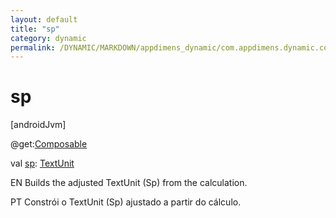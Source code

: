 ```yaml
---
layout: default
title: "sp"
category: dynamic
permalink: /DYNAMIC/MARKDOWN/appdimens_dynamic/com.appdimens.dynamic.compose/-app-dimens-fixed/sp.html
---
```


# sp

[androidJvm]

@get:[Composable](https://developer.android.com/reference/kotlin/androidx/compose/runtime/Composable.html)

val [sp](sp.md): [TextUnit](https://developer.android.com/reference/kotlin/androidx/compose/ui/unit/TextUnit.html)

EN Builds the adjusted TextUnit (Sp) from the calculation.

PT Constrói o TextUnit (Sp) ajustado a partir do cálculo.